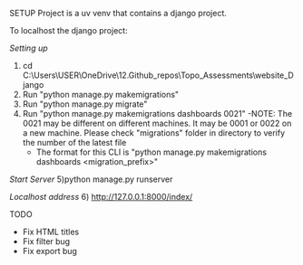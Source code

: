 SETUP
Project is a uv venv that contains a django project. 

To localhost the django project:

_Setting up_
1) cd C:\Users\USER\OneDrive\12.Github_repos\Topo_Assessments\website_Django
2) Run "python manage.py makemigrations"
3) Run "python manage.py migrate"
4) Run "python manage.py makemigrations dashboards 0021"
   -NOTE: The 0021 may be different on different machines. It may be 0001 or 0022 on a new machine. Please check "migrations" folder in directory to verify the number of the latest file 
   - The format for this CLI is "python manage.py makemigrations dashboards <migration_prefix>"
  
_Start Server_
5)python manage.py runserver    

_Localhost address_
6) http://127.0.0.1:8000/index/


TODO

- Fix HTML titles
- Fix filter bug
- Fix export bug
